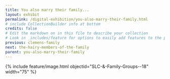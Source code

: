 ```yaml
---
title: You also marry their family...
layout: exhibit
permalink: /digital-exhibition/you-also-marry-their-family.html
# include CollectionBuilder info at bottom
credits: false
# Edit the markdown on in this file to describe your collection
# Look in _includes/feature for options to easily add features to the page
previous: clemens-family
next: the-hairy-members-of-the-family
parent: you-also-marry-their-family
---
```


{% include feature/image.html objectid="SLC-&-Family-Groups--18" width="75" %}